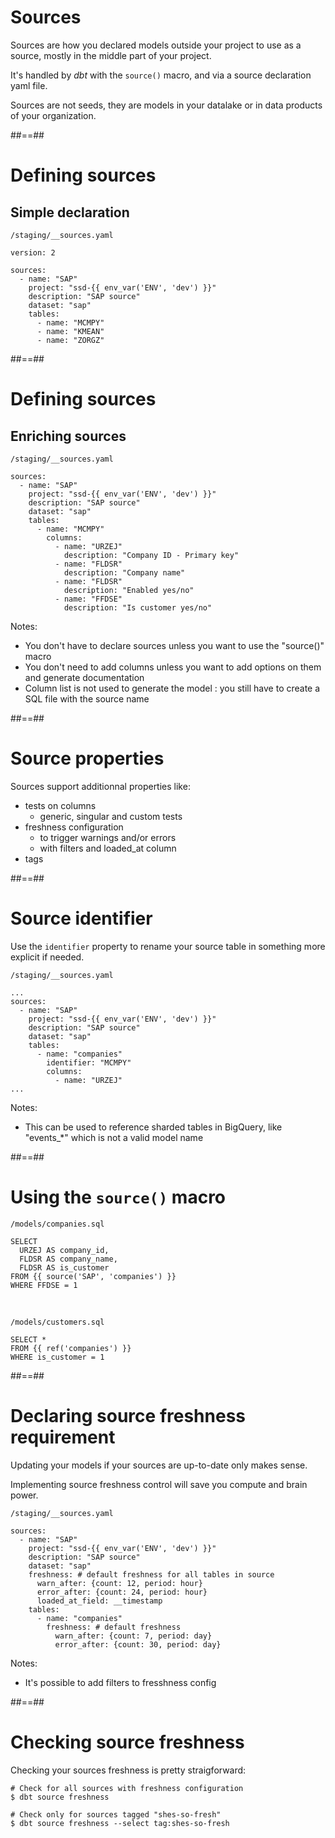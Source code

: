 <!-- .slide: class="with-code"-->
# Sources

Sources are how you declared models outside your project to use as a source, mostly in the middle part of your project.

It's handled by _dbt_ with the `source()` macro, and via a source declaration yaml file.

Sources are not seeds, they are models in your datalake or in data products of your organization.

##==##
<!-- .slide: class="with-code"-->
# Defining sources

## Simple declaration

`/staging/__sources.yaml`
```yaml[]
version: 2

sources:
  - name: "SAP"
    project: "ssd-{{ env_var('ENV', 'dev') }}"
    description: "SAP source"
    dataset: "sap"
    tables:
      - name: "MCMPY"
      - name: "KMEAN"
      - name: "ZORGZ"
```

##==##
<!-- .slide: class="with-code"-->
# Defining sources

## Enriching sources

`/staging/__sources.yaml`
```yaml[]
sources:
  - name: "SAP"
    project: "ssd-{{ env_var('ENV', 'dev') }}"
    description: "SAP source"
    dataset: "sap"
    tables:
      - name: "MCMPY"
        columns:
          - name: "URZEJ"
            description: "Company ID - Primary key"
          - name: "FLDSR"
            description: "Company name"
          - name: "FLDSR"
            description: "Enabled yes/no"
          - name: "FFDSE"
            description: "Is customer yes/no"
```

Notes:
* You don't have to declare sources unless you want to use the "source()" macro
* You don't need to add columns unless you want to add options on them and generate documentation
* Column list is not used to generate the model : you still have to create a SQL file with the source name

##==##
<!-- .slide: class="with-code"-->
# Source properties

Sources support additionnal properties like:

* tests on columns
  * generic, singular and custom tests
* freshness configuration
  * to trigger warnings and/or errors
  * with filters and loaded_at column
* tags

##==##
<!-- .slide: class="with-code"-->
# Source identifier

Use the `identifier` property to rename your source table in something more explicit if needed.

`/staging/__sources.yaml`
```yaml[|9]
...
sources:
  - name: "SAP"
    project: "ssd-{{ env_var('ENV', 'dev') }}"
    description: "SAP source"
    dataset: "sap"
    tables:
      - name: "companies"
        identifier: "MCMPY"
        columns:
          - name: "URZEJ"
...
```

Notes:
* This can be used to reference sharded tables in BigQuery, like "events_*" which is not a valid model name

##==##
<!-- .slide: class="with-code"-->

# Using the `source()` macro

`/models/companies.sql`
```sql[|5]
SELECT
  URZEJ AS company_id,
  FLDSR AS company_name,
  FLDSR AS is_customer
FROM {{ source('SAP', 'companies') }}
WHERE FFDSE = 1
```

<br/>

`/models/customers.sql`
```sql[]
SELECT *
FROM {{ ref('companies') }}
WHERE is_customer = 1
```

##==##
<!-- .slide: class="with-code"-->
# Declaring source freshness requirement

Updating your models if your sources are up-to-date only makes sense.

Implementing source freshness control will save you compute and brain power.

`/staging/__sources.yaml`
```yaml[]
sources:
  - name: "SAP"
    project: "ssd-{{ env_var('ENV', 'dev') }}"
    description: "SAP source"
    dataset: "sap"
    freshness: # default freshness for all tables in source
      warn_after: {count: 12, period: hour}
      error_after: {count: 24, period: hour}
      loaded_at_field: __timestamp
    tables:
      - name: "companies"
        freshness: # default freshness
          warn_after: {count: 7, period: day}
          error_after: {count: 30, period: day}
```

Notes:
* It's possible to add filters to fresshness config


##==##
<!-- .slide: class="with-code"-->
# Checking source freshness

Checking your sources freshness is pretty straigforward:

```bash[]
# Check for all sources with freshness configuration
$ dbt source freshness

# Check only for sources tagged "shes-so-fresh"
$ dbt source freshness --select tag:shes-so-fresh
```
